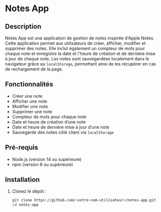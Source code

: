 # Notes App

## Description

Notes App est une application de gestion de notes inspirée d'Apple Notes. Cette application permet aux utilisateurs de créer, afficher, modifier et supprimer des notes. Elle inclut également un compteur de mots pour chaque note et enregistre la date et l'heure de création et de dernière mise à jour de chaque note. Les notes sont sauvegardées localement dans le navigateur grâce au `localStorage`, permettant ainsi de les récupérer en cas de rechargement de la page.

## Fonctionnalités

- Créer une note
- Afficher une note
- Modifier une note
- Supprimer une note
- Compteur de mots pour chaque note
- Date et heure de création d’une note
- Date et heure de dernière mise à jour d’une note
- Sauvegarde des notes côté client via `localStorage`

## Pré-requis

- Node.js (version 14 ou supérieure)
- npm (version 6 ou supérieure)

## Installation

1. Clonez le dépôt :
   ```sh
   git clone https://github.com/<votre-nom-utilisateur>/notes-app.git
   cd notes-app
   ```
